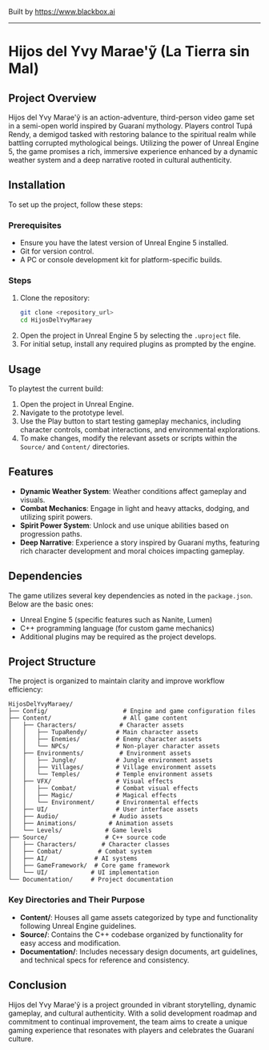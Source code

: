 
Built by https://www.blackbox.ai

---

# Hijos del Yvy Marae'ỹ (La Tierra sin Mal)

## Project Overview
Hijos del Yvy Marae'ỹ is an action-adventure, third-person video game set in a semi-open world inspired by Guaraní mythology. Players control Tupá Rendy, a demigod tasked with restoring balance to the spiritual realm while battling corrupted mythological beings. Utilizing the power of Unreal Engine 5, the game promises a rich, immersive experience enhanced by a dynamic weather system and a deep narrative rooted in cultural authenticity.

## Installation
To set up the project, follow these steps:

### Prerequisites
- Ensure you have the latest version of Unreal Engine 5 installed.
- Git for version control.
- A PC or console development kit for platform-specific builds.

### Steps
1. Clone the repository:
   ```bash
   git clone <repository_url>
   cd HijosDelYvyMaraey
   ```
2. Open the project in Unreal Engine 5 by selecting the `.uproject` file.
3. For initial setup, install any required plugins as prompted by the engine.

## Usage
To playtest the current build:
1. Open the project in Unreal Engine.
2. Navigate to the prototype level.
3. Use the Play button to start testing gameplay mechanics, including character controls, combat interactions, and environmental explorations.
4. To make changes, modify the relevant assets or scripts within the `Source/` and `Content/` directories.

## Features
- **Dynamic Weather System**: Weather conditions affect gameplay and visuals.
- **Combat Mechanics**: Engage in light and heavy attacks, dodging, and utilizing spirit powers.
- **Spirit Power System**: Unlock and use unique abilities based on progression paths.
- **Deep Narrative**: Experience a story inspired by Guaraní myths, featuring rich character development and moral choices impacting gameplay.

## Dependencies
The game utilizes several key dependencies as noted in the `package.json`. Below are the basic ones:
- Unreal Engine 5 (specific features such as Nanite, Lumen)
- C++ programming language (for custom game mechanics)
- Additional plugins may be required as the project develops.

## Project Structure
The project is organized to maintain clarity and improve workflow efficiency:

```
HijosDelYvyMaraey/
├── Config/                     # Engine and game configuration files
├── Content/                    # All game content
│   ├── Characters/            # Character assets
│   │   ├── TupaRendy/        # Main character assets
│   │   ├── Enemies/          # Enemy character assets
│   │   └── NPCs/             # Non-player character assets
│   ├── Environments/          # Environment assets
│   │   ├── Jungle/           # Jungle environment assets
│   │   ├── Villages/         # Village environment assets
│   │   └── Temples/          # Temple environment assets
│   ├── VFX/                  # Visual effects
│   │   ├── Combat/           # Combat visual effects
│   │   ├── Magic/            # Magical effects
│   │   └── Environment/      # Environmental effects
│   ├── UI/                   # User interface assets
│   ├── Audio/               # Audio assets
│   ├── Animations/         # Animation assets
│   └── Levels/            # Game levels
├── Source/                # C++ source code
│   ├── Characters/       # Character classes
│   ├── Combat/          # Combat system
│   ├── AI/             # AI systems
│   ├── GameFramework/  # Core game framework
│   └── UI/            # UI implementation
└── Documentation/     # Project documentation
```

### Key Directories and Their Purpose
- **Content/**: Houses all game assets categorized by type and functionality following Unreal Engine guidelines.
- **Source/**: Contains the C++ codebase organized by functionality for easy access and modification.
- **Documentation/**: Includes necessary design documents, art guidelines, and technical specs for reference and consistency.

## Conclusion
Hijos del Yvy Marae'ỹ is a project grounded in vibrant storytelling, dynamic gameplay, and cultural authenticity. With a solid development roadmap and commitment to continual improvement, the team aims to create a unique gaming experience that resonates with players and celebrates the Guaraní culture.